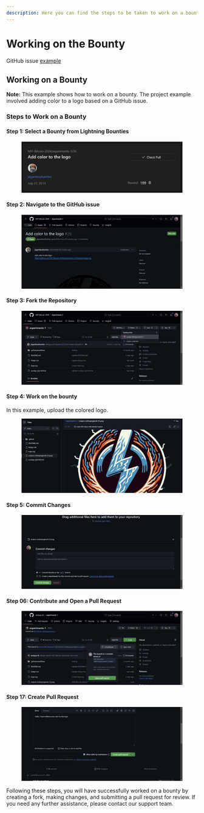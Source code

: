 ```yaml
---
description: Here you can find the steps to be taken to work on a bounty to get rewarded.
---
```


# Working on the Bounty

GitHub issue [example](https://github.com/MIT-Bitcoin-2024/experiments-1/issues/26)

## Working on a Bounty

**Note:** This example shows how to work on a bounty. The project example involved adding color to a logo based on a GitHub issue.

### Steps to Work on a Bounty

#### Step 1: Select a Bounty from Lightning Bounties

<figure><img src="../.gitbook/assets/image (19).png" alt=""><figcaption></figcaption></figure>

#### Step 2: Navigate to the GitHub issue

<figure><img src="../.gitbook/assets/image (20).png" alt=""><figcaption></figcaption></figure>

#### Step 3: Fork the Repository

<figure><img src="../.gitbook/assets/image (21).png" alt=""><figcaption></figcaption></figure>

#### Step 4: Work on the bounty

In this example, upload the colored logo.&#x20;

<figure><img src="../.gitbook/assets/image (22).png" alt=""><figcaption></figcaption></figure>

#### Step 5: Commit Changes

<figure><img src="../.gitbook/assets/image (23).png" alt=""><figcaption></figcaption></figure>

#### Step 06: Contribute and Open a Pull Request

<figure><img src="../.gitbook/assets/image (3).png" alt=""><figcaption></figcaption></figure>

#### Step 17: Create Pull Request

<figure><img src="../.gitbook/assets/image (2).png" alt=""><figcaption></figcaption></figure>

Following these steps, you will have successfully worked on a bounty by creating a fork, making changes, and submitting a pull request for review. If you need any further assistance, please contact our support team.
